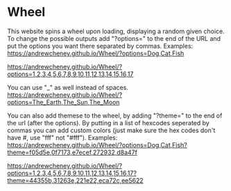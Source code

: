 # Wheel
This website spins a wheel upon loading, displaying a random given choice. To change the possible outputs add "?options=" to the end of the URL and put the options you want there separated by commas. 
Examples: 
https://andrewcheney.github.io/Wheel/?options=Dog,Cat,Fish

https://andrewcheney.github.io/Wheel/?options=1,2,3,4,5,6,7,8,9,10,11,12,13,14,15,16,17

You can use "_" as well instead of spaces.
https://andrewcheney.github.io/Wheel/?options=The_Earth,The_Sun,The_Moon

You can also add themese to the wheel, by adding "?theme=" to the end of the url (after the options). By putting in a list of hexcodes seperated by commas you can add custom colors (just make sure the hex codes don't have #, use "fff" not "#fff").
Examples:
https://andrewcheney.github.io/Wheel/?options=Dog,Cat,Fish?theme=f05d5e,0f7173,e7ecef,272932,d8a47f

https://andrewcheney.github.io/Wheel/?options=1,2,3,4,5,6,7,8,9,10,11,12,13,14,15,16,17?theme=44355b,31263e,221e22,eca72c,ee5622
